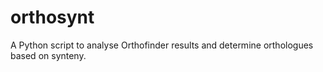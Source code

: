 # orthosynt
A Python script to analyse Orthofinder results and determine orthologues based on synteny.
